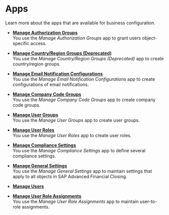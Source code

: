 <!-- loio363fa3721fce4718a5a69191123485d0 -->

# Apps

Learn more about the apps that are available for business configuration.

-   **[Manage Authorization Groups](manage-authorization-groups-0ea3430.md "You use the Manage
                                                  Authorization Groups
		app to grant users object-specific access.")**  
You use the *Manage Authorization Groups* app to grant users object-specific access.
-   **[Manage Country/Region Groups \(Deprecated\)](manage-country-region-groups-deprecated-e130df4.md "You use the Manage
                                                  Country/Region Groups (Deprecated) app to create
		country/region groups.")**  
You use the *Manage Country/Region Groups \(Deprecated\)* app to create country/region groups.
-   **[Manage Email Notification Configurations](manage-email-notification-configurations-6f4c0b4.md "You use the Manage Email
                                                  Notification Configurations app to create configurations of email notifications.")**  
You use the *Manage Email Notification Configurations* app to create configurations of email notifications.
-   **[Manage Company Code Groups](manage-company-code-groups-90a2ae4.md "You use the Manage
                                                  Company Code Groups app to create
		company code groups.")**  
You use the *Manage Company Code Groups* app to create company code groups.
-   **[Manage User Groups](manage-user-groups-3e8208b.md "You use the Manage User
                                                  Groups
		app to create user groups.")**  
You use the *Manage User Groups* app to create user groups.
-   **[Manage User Roles](manage-user-roles-a6e1ae0.md "You use the Manage User
                                                  Roles
		app to create user roles.")**  
You use the *Manage User Roles* app to create user roles.
-   **[Manage Compliance Settings](manage-compliance-settings-73412af.md "You use the Manage Compliance
                                                  Settings
		app to define several compliance settings.")**  
You use the *Manage Compliance Settings* app to define several compliance settings.
-   **[Manage General Settings](manage-general-settings-661b757.md "You use the Manage
                                                  General Settings app to maintain settings that apply to all objects in SAP Advanced
                                                  Financial Closing.")**  
You use the *Manage General Settings* app to maintain settings that apply to all objects in SAP Advanced Financial Closing.
-   **[Manage Users](manage-users-85bfe2f.md)**  

-   **[Manage User Role Assignments](manage-user-role-assignments-c606666.md "You use the Manage
                                                  User Role Assignments app to maintain
		user-to-role assignments.")**  
You use the *Manage User Role Assignments* app to maintain user-to-role assignments.

